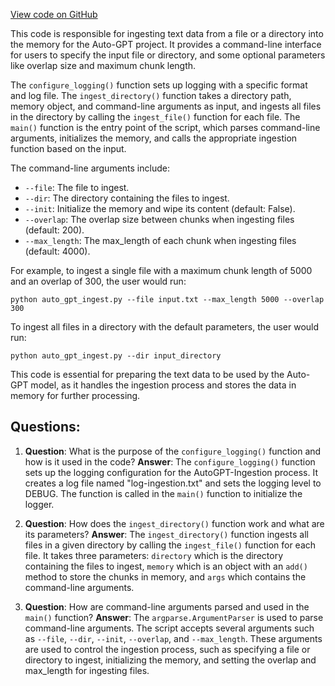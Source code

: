 [View code on GitHub](https://github.com/Significant-Gravitas/Auto-GPT/autogpt/data_ingestion.py)

This code is responsible for ingesting text data from a file or a directory into the memory for the Auto-GPT project. It provides a command-line interface for users to specify the input file or directory, and some optional parameters like overlap size and maximum chunk length.

The `configure_logging()` function sets up logging with a specific format and log file. The `ingest_directory()` function takes a directory path, memory object, and command-line arguments as input, and ingests all files in the directory by calling the `ingest_file()` function for each file. The `main()` function is the entry point of the script, which parses command-line arguments, initializes the memory, and calls the appropriate ingestion function based on the input.

The command-line arguments include:
- `--file`: The file to ingest.
- `--dir`: The directory containing the files to ingest.
- `--init`: Initialize the memory and wipe its content (default: False).
- `--overlap`: The overlap size between chunks when ingesting files (default: 200).
- `--max_length`: The max_length of each chunk when ingesting files (default: 4000).

For example, to ingest a single file with a maximum chunk length of 5000 and an overlap of 300, the user would run:

```
python auto_gpt_ingest.py --file input.txt --max_length 5000 --overlap 300
```

To ingest all files in a directory with the default parameters, the user would run:

```
python auto_gpt_ingest.py --dir input_directory
```

This code is essential for preparing the text data to be used by the Auto-GPT model, as it handles the ingestion process and stores the data in memory for further processing.
## Questions: 
 1. **Question**: What is the purpose of the `configure_logging()` function and how is it used in the code?
   **Answer**: The `configure_logging()` function sets up the logging configuration for the AutoGPT-Ingestion process. It creates a log file named "log-ingestion.txt" and sets the logging level to DEBUG. The function is called in the `main()` function to initialize the logger.

2. **Question**: How does the `ingest_directory()` function work and what are its parameters?
   **Answer**: The `ingest_directory()` function ingests all files in a given directory by calling the `ingest_file()` function for each file. It takes three parameters: `directory` which is the directory containing the files to ingest, `memory` which is an object with an `add()` method to store the chunks in memory, and `args` which contains the command-line arguments.

3. **Question**: How are command-line arguments parsed and used in the `main()` function?
   **Answer**: The `argparse.ArgumentParser` is used to parse command-line arguments. The script accepts several arguments such as `--file`, `--dir`, `--init`, `--overlap`, and `--max_length`. These arguments are used to control the ingestion process, such as specifying a file or directory to ingest, initializing the memory, and setting the overlap and max_length for ingesting files.